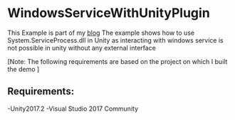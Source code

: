 # WindowsServiceWithUnityPlugin
This Example is part of my [blog](coding4noobs.wordpress.com/2018/06/27/working-with-windows-service-in-unity/ "blog") 
The example shows how to use System.ServiceProcess.dll in Unity as interacting with windows service is not possible in unity without any external interface

[Note: The following requirements are based on the project on which I built the demo ]
## Requirements:
-Unity2017.2
-Visual Studio 2017 Community
